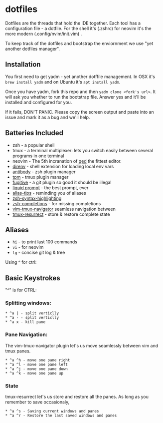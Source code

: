 # dotfiles

Dotfiles are the threads that hold the IDE together. Each tool has a configuration file - a dotfile. For the shell it's (.zshrc) for neovim it's the more modern (.config/nvim/init.vim) . 

To keep track of the dotfiles and bootstrap the enviornment we use "yet another dotfiles manager". 

## Installation

You first need to get yadm - yet another dotffile management. In OSX it's `brew
install yadm` and on Ubuntu it's `apt install yadm`.

Once you have yadm, fork this repo and then `yadm clone <fork's url>`.
It will ask you whether to run the bootstrap file. Answer yes and it'll be installed 
and configured for you.

If it fails, DON'T PANIC. 
Please copy the screen output and paste into an issue and mark it as a bug and we'll help.

## Batteries Included

* zsh - a popular shell
* tmux - a terminal multiplexer: lets you switch easily between several
  programs in one terminal
* neovim - The 5th incranation of 
[qed](https://twobithistory.org/2018/08/05/where-vim-came-from.html) the
fittest editor.
* [direnv](https://direnv.net/) - shell extension for loading local env vars
* [antibody](http://getantibody.github.io/) - zsh plugin manager
* [tpm](https://github.com/tmux-plugins/tpm) - tmux plugin manager
* [fugitive](https://github.com/tpope/vim-fugitive) - a git plugin so good it should be illegal
* [liquid prompt](https://github.ocm/nojhan/liquidprompt) - the best prompt, ever
* [alias-tips](https://github.com/djui/alias-tips) - reminding you of aliases
* [zsh-syntax-highlighting](https://github.com/zsh-users/zsh-syntax-highlighting)
* [zsh-completions](https://github.com/zsh-users/zsh-completions) - for missing completions
* [vim-tmux-navigator](https://github.com/christoomey/vim-tmux-navigator) 
seamless navigation between 
* [tmux-resurrect](https://github.com/tmux-plugins/tmux-resurrect) - store & restore complete state


## Aliases

* `hi` - to print last 100 commands
* `vi` - for neovim
* `lg` - concise git log & tree

Using ^ for ctrl:

## Basic Keystrokes

"^" is for CTRL:

### Splitting windows:

    * ^a | - split verticlly  
    * ^a - - split verticlly  
    * ^a x - kill pane 

### Pane Navigation:

The vim-tmux-navigator plugin let's us move seamlessly between vim and tmux panes.

    * ^a ^h - move one pane right
    * ^a ^l - move one pane left
    * ^a ^j - move one pane down
    * ^a ^k - move one pane up

### State

tmux-resurrect let's us store and restore all the panes. As long as you remember to save occasionaly, 

    * ^a ^s - Saving current windows and panes
    * ^a ^r - Restore the last saved windows and panes

